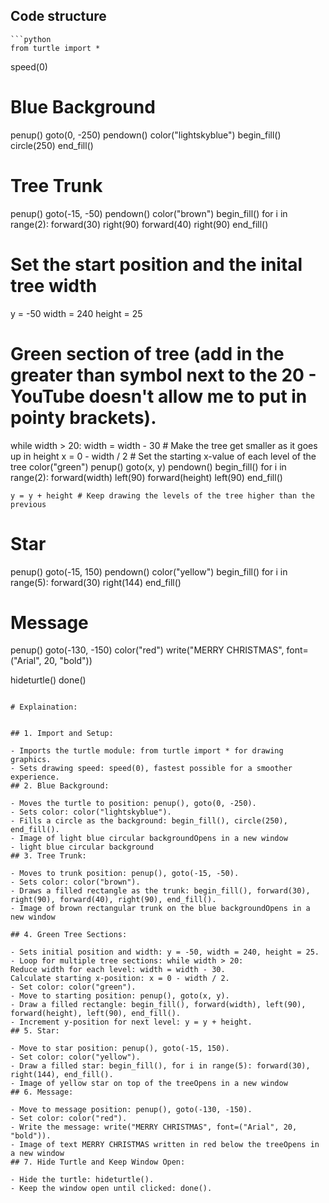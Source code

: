 ## Code structure
    ```python
    from turtle import *

speed(0)

# Blue Background
penup()
goto(0, -250)
pendown()
color("lightskyblue")
begin_fill()
circle(250)
end_fill()

# Tree Trunk
penup()
goto(-15, -50)
pendown()
color("brown")
begin_fill()
for i in range(2):
    forward(30)
    right(90)
    forward(40)
    right(90)
end_fill()

# Set the start position and the inital tree width
y = -50
width = 240
height = 25

# Green section of tree (add in the greater than symbol next to the 20 - YouTube doesn't allow me to put in pointy brackets).
while width > 20:
    width = width - 30 # Make the tree get smaller as it goes up in height
    x = 0 - width / 2 # Set the starting x-value of each level of the tree
    color("green")
    penup()
    goto(x, y)
    pendown()
    begin_fill()
    for i in range(2):
        forward(width)
        left(90)
        forward(height)
        left(90)
    end_fill()

    y = y + height # Keep drawing the levels of the tree higher than the previous

# Star
penup()
goto(-15, 150)
pendown()
color("yellow")
begin_fill()
for i in range(5):
    forward(30)
    right(144)
end_fill()

# Message
penup()
goto(-130, -150)
color("red")
write("MERRY CHRISTMAS", font=("Arial", 20, "bold"))

hideturtle()
done()
   ``` 
    
   # Explaination:


## 1. Import and Setup:

- Imports the turtle module: from turtle import * for drawing graphics.
- Sets drawing speed: speed(0), fastest possible for a smoother experience.
## 2. Blue Background:

- Moves the turtle to position: penup(), goto(0, -250).
- Sets color: color("lightskyblue").
- Fills a circle as the background: begin_fill(), circle(250), end_fill().
- Image of light blue circular backgroundOpens in a new window
- light blue circular background
## 3. Tree Trunk:

- Moves to trunk position: penup(), goto(-15, -50).
- Sets color: color("brown").
- Draws a filled rectangle as the trunk: begin_fill(), forward(30), right(90), forward(40), right(90), end_fill().
- Image of brown rectangular trunk on the blue backgroundOpens in a new window

## 4. Green Tree Sections:

- Sets initial position and width: y = -50, width = 240, height = 25.
- Loop for multiple tree sections: while width > 20:
 Reduce width for each level: width = width - 30.
 Calculate starting x-position: x = 0 - width / 2.
- Set color: color("green").
- Move to starting position: penup(), goto(x, y).
- Draw a filled rectangle: begin_fill(), forward(width), left(90), forward(height), left(90), end_fill().
- Increment y-position for next level: y = y + height.
## 5. Star:

- Move to star position: penup(), goto(-15, 150).
- Set color: color("yellow").
- Draw a filled star: begin_fill(), for i in range(5): forward(30), right(144), end_fill().
- Image of yellow star on top of the treeOpens in a new window
## 6. Message:

- Move to message position: penup(), goto(-130, -150).
- Set color: color("red").
- Write the message: write("MERRY CHRISTMAS", font=("Arial", 20, "bold")).
- Image of text MERRY CHRISTMAS written in red below the treeOpens in a new window
## 7. Hide Turtle and Keep Window Open:

- Hide the turtle: hideturtle().
- Keep the window open until clicked: done().